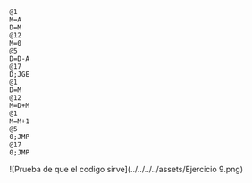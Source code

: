 ```
@1
M=A
D=M
@12
M=0
@5
D=D-A
@17
D;JGE
@1
D=M
@12
M=D+M
@1
M=M+1
@5
0;JMP
@17
0;JMP
```
![Prueba de que el codigo sirve](../../../../assets/Ejercicio 9.png)

